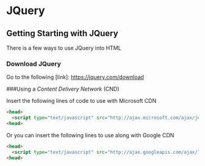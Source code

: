 # JQuery

## Getting Starting with JQuery

There is a few ways to use JQuery into HTML

### Download JQuery

Go to the following  [link]: https://jquery.com/download



###Using a *Content Delivery Network* (CND)

Insert the following lines of code to use with Microsoft CDN

```html
<head>
  <script type="text/javascript" src="http://ajax.microsoft.com/ajax/jquery/jquery-[version].js"></script>
<head>
```

Or you can insert the following lines to use along with Google CDN

```html
<head>
  <script type="text/javascript" src="http://ajax.googleapis.com/ajax/libs/jquery/[version]/jquery.min.js"></script>
<head>
```